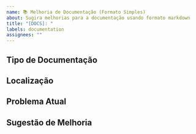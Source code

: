 ```yaml
---
name: 📚 Melhoria de Documentação (Formato Simples)
about: Sugira melhorias para a documentação usando formato markdown
title: "[DOCS]: "
labels: documentation
assignees: ""
---
```


## Tipo de Documentação

<!-- Que tipo de documentação você gostaria de melhorar? -->
<!-- README principal / Documentação de uso / Guias de solução de problemas / Documentação de templates / Comentários no código / Outro -->

## Localização

<!-- Onde está a documentação que precisa ser melhorada? -->
<!-- Ex: Arquivo docs/troubleshooting.md, seção X... -->

## Problema Atual

<!-- O que há de errado ou faltando na documentação atual? -->

## Sugestão de Melhoria

<!-- O que você sugere mudar ou adicionar? -->

